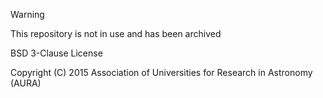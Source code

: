 > [!WARNING]
> This repository is not in use and has been archived

BSD 3-Clause License

Copyright (C) 2015 Association of Universities for Research in Astronomy (AURA)
